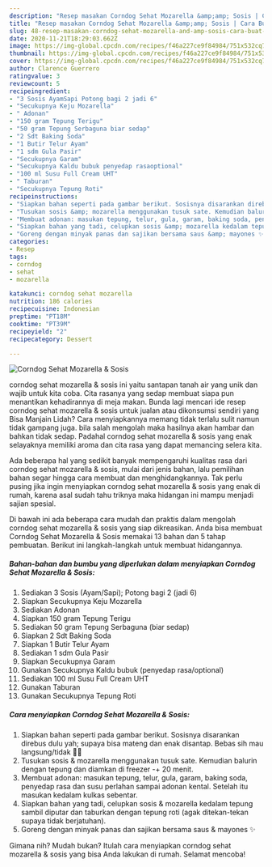 ```yaml
---
description: "Resep masakan Corndog Sehat Mozarella &amp;amp; Sosis | Cara Buat Corndog Sehat Mozarella &amp;amp; Sosis Yang Enak dan Simpel"
title: "Resep masakan Corndog Sehat Mozarella &amp;amp; Sosis | Cara Buat Corndog Sehat Mozarella &amp;amp; Sosis Yang Enak dan Simpel"
slug: 48-resep-masakan-corndog-sehat-mozarella-and-amp-sosis-cara-buat-corndog-sehat-mozarella-and-amp-sosis-yang-enak-dan-simpel
date: 2020-11-21T18:29:03.662Z
image: https://img-global.cpcdn.com/recipes/f46a227ce9f84984/751x532cq70/corndog-sehat-mozarella-sosis-foto-resep-utama.jpg
thumbnail: https://img-global.cpcdn.com/recipes/f46a227ce9f84984/751x532cq70/corndog-sehat-mozarella-sosis-foto-resep-utama.jpg
cover: https://img-global.cpcdn.com/recipes/f46a227ce9f84984/751x532cq70/corndog-sehat-mozarella-sosis-foto-resep-utama.jpg
author: Clarence Guerrero
ratingvalue: 3
reviewcount: 5
recipeingredient:
- "3 Sosis AyamSapi Potong bagi 2 jadi 6"
- "Secukupnya Keju Mozarella"
- " Adonan"
- "150 gram Tepung Terigu"
- "50 gram Tepung Serbaguna biar sedap"
- "2 Sdt Baking Soda"
- "1 Butir Telur Ayam"
- "1 sdm Gula Pasir"
- "Secukupnya Garam"
- "Secukupnya Kaldu bubuk penyedap rasaoptional"
- "100 ml Susu Full Cream UHT"
- " Taburan"
- "Secukupnya Tepung Roti"
recipeinstructions:
- "Siapkan bahan seperti pada gambar berikut. Sosisnya disarankan direbus dulu yah; supaya bisa mateng dan enak disantap. Bebas sih mau langsung/tidak 👍🏼"
- "Tusukan sosis &amp; mozarella menggunakan tusuk sate. Kemudian balurin dengan tepung dan diamkan di freezer -+ 20 menit."
- "Membuat adonan: masukan tepung, telur, gula, garam, baking soda, penyedap rasa dan susu perlahan sampai adonan kental. Setelah itu masukan kedalam kulkas sebentar."
- "Siapkan bahan yang tadi, celupkan sosis &amp; mozarella kedalam tepung sambil diputar dan taburkan dengan tepung roti (agak ditekan-tekan supaya tidak berjatuhan)."
- "Goreng dengan minyak panas dan sajikan bersama saus &amp; mayones ✨"
categories:
- Resep
tags:
- corndog
- sehat
- mozarella

katakunci: corndog sehat mozarella 
nutrition: 186 calories
recipecuisine: Indonesian
preptime: "PT18M"
cooktime: "PT39M"
recipeyield: "2"
recipecategory: Dessert

---
```



![Corndog Sehat Mozarella &amp; Sosis](https://img-global.cpcdn.com/recipes/f46a227ce9f84984/751x532cq70/corndog-sehat-mozarella-sosis-foto-resep-utama.jpg)


corndog sehat mozarella &amp; sosis ini yaitu santapan tanah air yang unik dan wajib untuk kita coba. Cita rasanya yang sedap membuat siapa pun menantikan kehadirannya di meja makan.
Bunda lagi mencari ide resep corndog sehat mozarella &amp; sosis untuk jualan atau dikonsumsi sendiri yang Bisa Manjain Lidah? Cara menyiapkannya memang tidak terlalu sulit namun tidak gampang juga. bila salah mengolah maka hasilnya akan hambar dan bahkan tidak sedap. Padahal corndog sehat mozarella &amp; sosis yang enak selayaknya memiliki aroma dan cita rasa yang dapat memancing selera kita.



Ada beberapa hal yang sedikit banyak mempengaruhi kualitas rasa dari corndog sehat mozarella &amp; sosis, mulai dari jenis bahan, lalu pemilihan bahan segar hingga cara membuat dan menghidangkannya. Tak perlu pusing jika ingin menyiapkan corndog sehat mozarella &amp; sosis yang enak di rumah, karena asal sudah tahu triknya maka hidangan ini mampu menjadi sajian spesial.


Di bawah ini ada beberapa cara mudah dan praktis dalam mengolah corndog sehat mozarella &amp; sosis yang siap dikreasikan. Anda bisa membuat Corndog Sehat Mozarella &amp; Sosis memakai 13 bahan dan 5 tahap pembuatan. Berikut ini langkah-langkah untuk membuat hidangannya.

<!--inarticleads1-->

##### Bahan-bahan dan bumbu yang diperlukan dalam menyiapkan Corndog Sehat Mozarella &amp; Sosis:

1. Sediakan 3 Sosis (Ayam/Sapi); Potong bagi 2 (jadi 6)
1. Siapkan Secukupnya Keju Mozarella
1. Sediakan  Adonan
1. Siapkan 150 gram Tepung Terigu
1. Sediakan 50 gram Tepung Serbaguna (biar sedap)
1. Siapkan 2 Sdt Baking Soda
1. Siapkan 1 Butir Telur Ayam
1. Sediakan 1 sdm Gula Pasir
1. Siapkan Secukupnya Garam
1. Gunakan Secukupnya Kaldu bubuk (penyedap rasa/optional)
1. Sediakan 100 ml Susu Full Cream UHT
1. Gunakan  Taburan
1. Gunakan Secukupnya Tepung Roti




<!--inarticleads2-->

##### Cara menyiapkan Corndog Sehat Mozarella &amp; Sosis:

1. Siapkan bahan seperti pada gambar berikut. Sosisnya disarankan direbus dulu yah; supaya bisa mateng dan enak disantap. Bebas sih mau langsung/tidak 👍🏼
1. Tusukan sosis &amp; mozarella menggunakan tusuk sate. Kemudian balurin dengan tepung dan diamkan di freezer -+ 20 menit.
1. Membuat adonan: masukan tepung, telur, gula, garam, baking soda, penyedap rasa dan susu perlahan sampai adonan kental. Setelah itu masukan kedalam kulkas sebentar.
1. Siapkan bahan yang tadi, celupkan sosis &amp; mozarella kedalam tepung sambil diputar dan taburkan dengan tepung roti (agak ditekan-tekan supaya tidak berjatuhan).
1. Goreng dengan minyak panas dan sajikan bersama saus &amp; mayones ✨




Gimana nih? Mudah bukan? Itulah cara menyiapkan corndog sehat mozarella &amp; sosis yang bisa Anda lakukan di rumah. Selamat mencoba!
